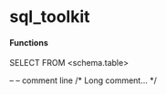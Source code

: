 # sql_toolkit

#### Functions

SELECT 	<field names>
FROM    <schema.table>

– – comment line
/* Long comment…
			*/
